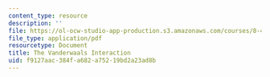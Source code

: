 ```yaml
---
content_type: resource
description: ''
file: https://ol-ocw-studio-app-production.s3.amazonaws.com/courses/8-422-atomic-and-optical-physics-ii-spring-2013/f9127aac384fa682a75219bd2a23ad8b_MIT8_422S13_vanderwalInter.pdf
file_type: application/pdf
resourcetype: Document
title: The Vanderwaals Interaction
uid: f9127aac-384f-a682-a752-19bd2a23ad8b
---
```

